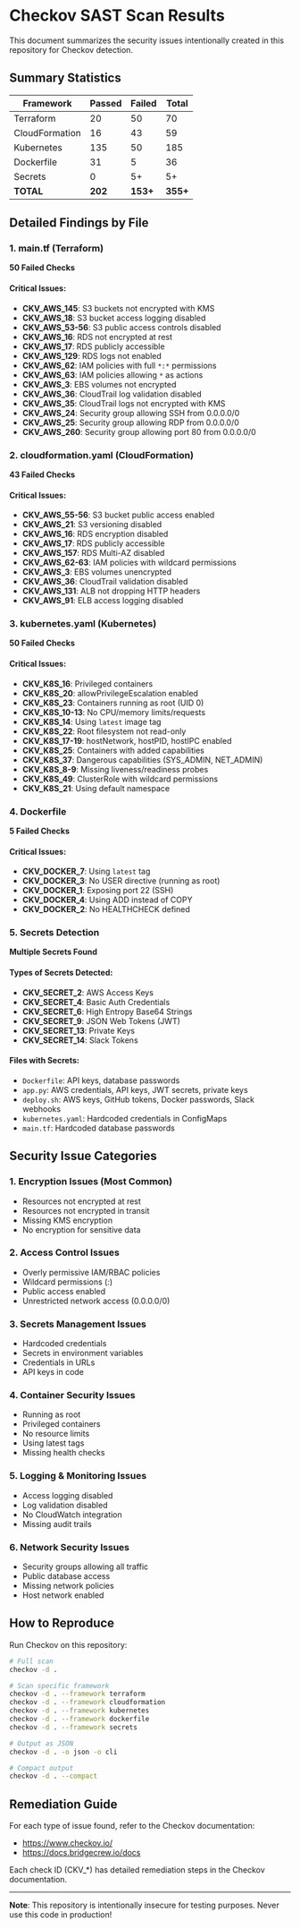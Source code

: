 # Checkov SAST Scan Results

This document summarizes the security issues intentionally created in this repository for Checkov detection.

## Summary Statistics

| Framework | Passed | Failed | Total |
|-----------|--------|--------|-------|
| Terraform | 20 | 50 | 70 |
| CloudFormation | 16 | 43 | 59 |
| Kubernetes | 135 | 50 | 185 |
| Dockerfile | 31 | 5 | 36 |
| Secrets | 0 | 5+ | 5+ |
| **TOTAL** | **202** | **153+** | **355+** |

## Detailed Findings by File

### 1. main.tf (Terraform)
**50 Failed Checks**

#### Critical Issues:
- **CKV_AWS_145**: S3 buckets not encrypted with KMS
- **CKV_AWS_18**: S3 bucket access logging disabled
- **CKV_AWS_53-56**: S3 public access controls disabled
- **CKV_AWS_16**: RDS not encrypted at rest
- **CKV_AWS_17**: RDS publicly accessible
- **CKV_AWS_129**: RDS logs not enabled
- **CKV_AWS_62**: IAM policies with full `*:*` permissions
- **CKV_AWS_63**: IAM policies allowing `*` as actions
- **CKV_AWS_3**: EBS volumes not encrypted
- **CKV_AWS_36**: CloudTrail log validation disabled
- **CKV_AWS_35**: CloudTrail logs not encrypted with KMS
- **CKV_AWS_24**: Security group allowing SSH from 0.0.0.0/0
- **CKV_AWS_25**: Security group allowing RDP from 0.0.0.0/0
- **CKV_AWS_260**: Security group allowing port 80 from 0.0.0.0/0

### 2. cloudformation.yaml (CloudFormation)
**43 Failed Checks**

#### Critical Issues:
- **CKV_AWS_55-56**: S3 bucket public access enabled
- **CKV_AWS_21**: S3 versioning disabled
- **CKV_AWS_16**: RDS encryption disabled
- **CKV_AWS_17**: RDS publicly accessible
- **CKV_AWS_157**: RDS Multi-AZ disabled
- **CKV_AWS_62-63**: IAM policies with wildcard permissions
- **CKV_AWS_3**: EBS volumes unencrypted
- **CKV_AWS_36**: CloudTrail validation disabled
- **CKV_AWS_131**: ALB not dropping HTTP headers
- **CKV_AWS_91**: ELB access logging disabled

### 3. kubernetes.yaml (Kubernetes)
**50 Failed Checks**

#### Critical Issues:
- **CKV_K8S_16**: Privileged containers
- **CKV_K8S_20**: allowPrivilegeEscalation enabled
- **CKV_K8S_23**: Containers running as root (UID 0)
- **CKV_K8S_10-13**: No CPU/memory limits/requests
- **CKV_K8S_14**: Using `latest` image tag
- **CKV_K8S_22**: Root filesystem not read-only
- **CKV_K8S_17-19**: hostNetwork, hostPID, hostIPC enabled
- **CKV_K8S_25**: Containers with added capabilities
- **CKV_K8S_37**: Dangerous capabilities (SYS_ADMIN, NET_ADMIN)
- **CKV_K8S_8-9**: Missing liveness/readiness probes
- **CKV_K8S_49**: ClusterRole with wildcard permissions
- **CKV_K8S_21**: Using default namespace

### 4. Dockerfile
**5 Failed Checks**

#### Critical Issues:
- **CKV_DOCKER_7**: Using `latest` tag
- **CKV_DOCKER_3**: No USER directive (running as root)
- **CKV_DOCKER_1**: Exposing port 22 (SSH)
- **CKV_DOCKER_4**: Using ADD instead of COPY
- **CKV_DOCKER_2**: No HEALTHCHECK defined

### 5. Secrets Detection
**Multiple Secrets Found**

#### Types of Secrets Detected:
- **CKV_SECRET_2**: AWS Access Keys
- **CKV_SECRET_4**: Basic Auth Credentials
- **CKV_SECRET_6**: High Entropy Base64 Strings
- **CKV_SECRET_9**: JSON Web Tokens (JWT)
- **CKV_SECRET_13**: Private Keys
- **CKV_SECRET_14**: Slack Tokens

#### Files with Secrets:
- `Dockerfile`: API keys, database passwords
- `app.py`: AWS credentials, API keys, JWT secrets, private keys
- `deploy.sh`: AWS keys, GitHub tokens, Docker passwords, Slack webhooks
- `kubernetes.yaml`: Hardcoded credentials in ConfigMaps
- `main.tf`: Hardcoded database passwords

## Security Issue Categories

### 1. Encryption Issues (Most Common)
- Resources not encrypted at rest
- Resources not encrypted in transit
- Missing KMS encryption
- No encryption for sensitive data

### 2. Access Control Issues
- Overly permissive IAM/RBAC policies
- Wildcard permissions (*:*)
- Public access enabled
- Unrestricted network access (0.0.0.0/0)

### 3. Secrets Management Issues
- Hardcoded credentials
- Secrets in environment variables
- Credentials in URLs
- API keys in code

### 4. Container Security Issues
- Running as root
- Privileged containers
- No resource limits
- Using latest tags
- Missing health checks

### 5. Logging & Monitoring Issues
- Access logging disabled
- Log validation disabled
- No CloudWatch integration
- Missing audit trails

### 6. Network Security Issues
- Security groups allowing all traffic
- Public database access
- Missing network policies
- Host network enabled

## How to Reproduce

Run Checkov on this repository:

```bash
# Full scan
checkov -d .

# Scan specific framework
checkov -d . --framework terraform
checkov -d . --framework cloudformation
checkov -d . --framework kubernetes
checkov -d . --framework dockerfile
checkov -d . --framework secrets

# Output as JSON
checkov -d . -o json -o cli

# Compact output
checkov -d . --compact
```

## Remediation Guide

For each type of issue found, refer to the Checkov documentation:
- https://www.checkov.io/
- https://docs.bridgecrew.io/docs

Each check ID (CKV_*) has detailed remediation steps in the Checkov documentation.

---

**Note**: This repository is intentionally insecure for testing purposes. Never use this code in production!
